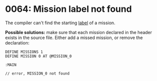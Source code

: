 # 0064: Mission label not found

The compiler can't find the starting [label](../../coding/data-types.md#labels) of a mission.

**Possible solutions:** make sure that each mission declared in the header exists in the source file. Either add a missed mission, or remove the declaration:

```
DEFINE MISSIONS 1
DEFINE MISSION 0 AT @MISSION_0

:MAIN

// error, MISSION_0 not found 
```
